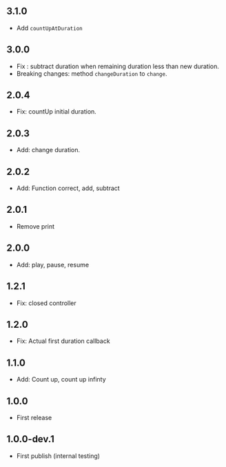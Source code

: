 ## 3.1.0
* Add `countUpAtDuration`

## 3.0.0
* Fix : subtract duration when remaining duration less than new duration.
* Breaking changes: method `changeDuration` to `change`.

## 2.0.4
* Fix: countUp initial duration.

## 2.0.3
* Add: change duration.

## 2.0.2
* Add: Function correct, add, subtract

## 2.0.1
* Remove print

## 2.0.0
* Add: play, pause, resume

## 1.2.1
* Fix: closed controller

## 1.2.0
* Fix: Actual first duration callback

## 1.1.0
* Add: Count up, count up infinty

## 1.0.0
* First release

## 1.0.0-dev.1
* First publish (internal testing)